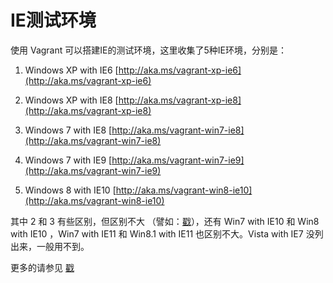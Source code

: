 # IE测试环境

使用 Vagrant 可以搭建IE的测试环境，这里收集了5种IE环境，分别是：

1. Windows XP with IE6 [http://aka.ms/vagrant-xp-ie6](http://aka.ms/vagrant-xp-ie6)

2. Windows XP with IE8 [http://aka.ms/vagrant-xp-ie8](http://aka.ms/vagrant-xp-ie8)

3. Windows 7 with IE8 [http://aka.ms/vagrant-win7-ie8](http://aka.ms/vagrant-win7-ie8)

4. Windows 7 with IE9 [http://aka.ms/vagrant-win7-ie9](http://aka.ms/vagrant-win7-ie9)

5. Windows 8 with IE10 [http://aka.ms/vagrant-win8-ie10](http://aka.ms/vagrant-win8-ie10)

其中 2 和 3 有些区别，但区别不大 （譬如：[戳](http://blog.csdn.net/jcx5083761/article/details/14518169)），还有 Win7 with IE10 和 Win8 with IE10 ，Win7 with IE11 和 Win8.1 with IE11 也区别不大。Vista with IE7 没列出来，一般用不到。

更多的请参见 [戳](http://www.vagrantbox.es/)